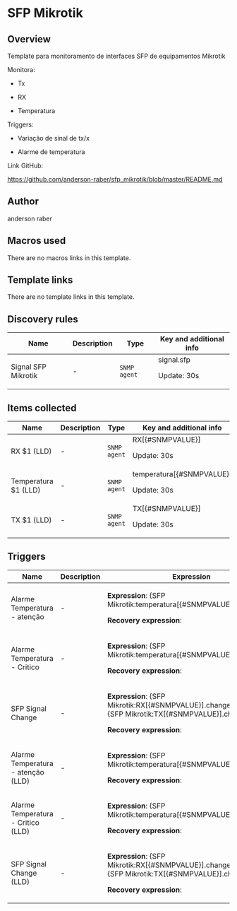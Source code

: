 # SFP Mikrotik

## Overview

Template para monitoramento de interfaces SFP de equipamentos Mikrotik


 


Monitora:


 - Tx


 - RX


 - Temperatura


 


Triggers:


 - Variação de sinal de tx/x


 - Alarme de temperatura


 


Link GitHub:


<https://github.com/anderson-raber/sfp_mikrotik/blob/master/README.md>



## Author

anderson raber

## Macros used

There are no macros links in this template.

## Template links

There are no template links in this template.

## Discovery rules

|Name|Description|Type|Key and additional info|
|----|-----------|----|----|
|Signal SFP Mikrotik|<p>-</p>|`SNMP agent`|signal.sfp<p>Update: 30s</p>|
## Items collected

|Name|Description|Type|Key and additional info|
|----|-----------|----|----|
|RX $1 (LLD)|<p>-</p>|`SNMP agent`|RX[{#SNMPVALUE}]<p>Update: 30s</p>|
|Temperatura $1 (LLD)|<p>-</p>|`SNMP agent`|temperatura[{#SNMPVALUE}]<p>Update: 30s</p>|
|TX $1 (LLD)|<p>-</p>|`SNMP agent`|TX[{#SNMPVALUE}]<p>Update: 30s</p>|
## Triggers

|Name|Description|Expression|Priority|
|----|-----------|----------|--------|
|Alarme Temperatura - atenção|<p>-</p>|<p>**Expression**: {SFP Mikrotik:temperatura[{#SNMPVALUE}].last()}>50</p><p>**Recovery expression**: </p>|warning|
|Alarme Temperatura - Critico|<p>-</p>|<p>**Expression**: {SFP Mikrotik:temperatura[{#SNMPVALUE}].last()}>=55</p><p>**Recovery expression**: </p>|high|
|SFP Signal Change|<p>-</p>|<p>**Expression**: {SFP Mikrotik:RX[{#SNMPVALUE}].change()}>-2 or {SFP Mikrotik:TX[{#SNMPVALUE}].change()}>-2</p><p>**Recovery expression**: </p>|average|
|Alarme Temperatura - atenção (LLD)|<p>-</p>|<p>**Expression**: {SFP Mikrotik:temperatura[{#SNMPVALUE}].last()}>50</p><p>**Recovery expression**: </p>|warning|
|Alarme Temperatura - Critico (LLD)|<p>-</p>|<p>**Expression**: {SFP Mikrotik:temperatura[{#SNMPVALUE}].last()}>=55</p><p>**Recovery expression**: </p>|high|
|SFP Signal Change (LLD)|<p>-</p>|<p>**Expression**: {SFP Mikrotik:RX[{#SNMPVALUE}].change()}>-2 or {SFP Mikrotik:TX[{#SNMPVALUE}].change()}>-2</p><p>**Recovery expression**: </p>|average|
